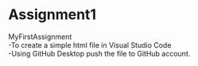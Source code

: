 # Assignment1
 MyFirstAssignment<br>
 -To create a simple html file in Visual Studio Code<br>
 -Using GitHub Desktop push the file to GitHub account.
 
